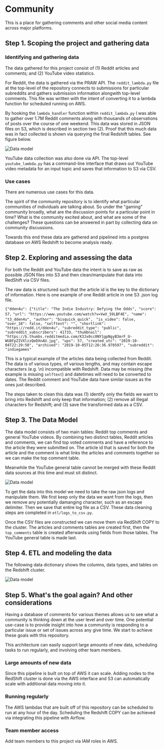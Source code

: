 # Community
This is a place for gathering comments and other social media content across major platforms.

## Step 1. Scoping the project and gathering data

### Identifying and gathering data
The data gathered for this project consist of (1) Reddit articles and comments; and (2) YouTube video statistics.

For Reddit, the data is gathered via the PRAW API. The `reddit_lambda.py` file at the top-level of the repository connects to submissions for particular subreddits and gathers submission information alongwith top-level comments. This file was written with the intent of converting it to a lambda function for scheduled running on AWS.

By hooking the `lambda_handler` function within `reddit_lambda.py` I was able to gather over 1.7M Reddit comments along with thousands of observations of posts over the course of one weekend. This data was stored in JSON files on S3, which is described in section two (2). Proof that this much data was in fact collected is shown via querying the final Redshift tables. See figure below.

![Data model](https://github.com/wsankey/community/blob/master/capstone_datastats.png)

YouTube data collection was also done via API. The top-level `youtube_lambda.py` has a command-line interface that draws out YouTube video metadata for an input topic and saves that information to S3 via CSV.

### Use cases
There are numerous use cases for this data.

The spirit of the community repository is to identify what particular communities of individuals are talking about. So under the "gaming" community broadly, what are the discussion points for a particular point in time? What is the community excited about, and what are some of the challenges? These questions can be answered in part by collecting data on community discussions.

Towards this end these data are gathered and pipelined into a postgres database on AWS Redshift to become analysis ready.


## Step 2. Exploring and assessing the data
For both the Reddit and YouTube data the intent is to save as raw as possible JSON files into S3 and then clean/manipulate that data into RedShift via CSV files.

The raw data is structured such that the article id is the key to the dictionary of information. Here is one example of one Reddit article in one S3 .json log file.

`
{"dden4u": {"title": "The Indie Industry: Defying the Odds", "score": 57,
`
`"url": "https://www.youtube.com/watch?v=VwV_59LBF4E", "name": "t3_dden4u", "author": "bisquick_quick",
`
`
"is_video": false, "over_18": false, "selftext": "", "shortlink": "https://redd.it/dden4u", "subreddit_type": "public", "subreddit_subscribers": 41733, "thumbnail": "https://b.thumbs.redditmedia.com/K3Jx0cc0NY1gpNgyB3mrF_U-WU8FpZIVXlzzQeDXnAU.jpg", "ups": 57, "created_utc": "2019-10-04T22:29:50", "archived": "2019-10-05T12:26:36.970597", "subreddit": "indiegames"
`

This is a typical example of the articles data being collected from Reddit. The data is of various types, of various lengths, and may contain escape characters (e.g. \n) incompatible with Redshift. Data may be missing (the example is missing `selftext`) and datetimes will need to be converted to dates. The Reddit comment and YouTube data have similar issues as the ones just described.

The steps taken to clean this data was (1) identify only the fields we want to bring into Redshift and only keep that information; (2) remove all illegal characters for Redshift; and (3) save the transformed data as a CSV.

## Step 3. The Data Model
The data model consists of two main tables: Reddit top comments and general YouTube videos. By combining two distinct tables, Reddit articles and comments, we can find top voted comments and have a reference to the article they were submitted on. The article id that is saved for both the article and the comment is what links the articles and comments together so we can make the top comment table.

Meanwhile the YouTube general table cannot be merged with these Reddit data sources at this time and must sit distinct.

![Data model](https://github.com/wsankey/community/blob/master/capstone_datamodel.png)

To get the data into this model we need to take the raw json logs and manipulate them. We first keep only the data we want from the logs, then we remove any potentially damanging character, such as an escape delimiter. Then we save that entire log file as a CSV. These data cleaning steps are completed in `etl/logs_to_csv.py`.

Once the CSV files are constructed we can move them via RedShift COPY to the cluster. The articles and comments tables are created first, then the `top_comments` table is created afterwards using fields from those tables. The YouTube general table is made last.

## Step 4. ETL and modeling the data
The following data dictionary shows the columns, data types, and tables on the Redshift cluster.

![Data model](https://github.com/wsankey/community/blob/master/capstone_datadictionary.png)



## Step 5. What's the goal again? And other considerations
Having a database of comments for various themes allows us to see what a community is thinking down at the user level and over time. One potential use-case is to provide insight into how a community is responding to a particular issue or set of issues across any give time. We start to achieve these goals with this repository.

This architecture can easily support large amounts of new data, scheduling tasks to run regularly, and involving other team members.

### Large amounts of new data
Since this pipeline is built on top of AWS it can scale. Adding nodes to the RedShift cluster is done via the AWS interface and S3 can automatically scale with additional data moving into it.

### Running regularly
The AWS lambdas that are built off of this repository can be scheduled to run at any hour of the day. Scheduling the Redshift COPY can be achieved via integrating this pipeline with Airflow.

### Team member access
Add team members to this project via IAM roles in AWS.
